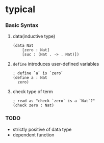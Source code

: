 # typical

### Basic Syntax

1. data(inductive type)

    ```racket
    (data Nat
        [zero : Nat]
        [suc : (Nat . -> . Nat)])
    ```

2. `define` introduces user-defined variables

    ```racket
    ; define `a` is `zero`
    (define a : Nat
      zero)
    ```

3. check type of term

    ```racket
    ; read as "check `zero` is a `Nat`?"
    (check zero : Nat)
    ```

### TODO

- strictly positive of data type
- dependent function
